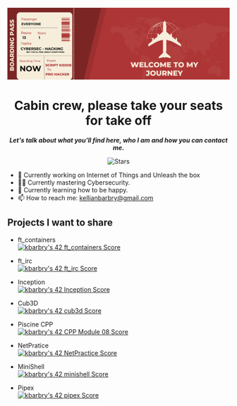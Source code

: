 <p align="center">
    <img src="images/header.png" alt="Welcome to my journey"/>
</p>

<h1 align="center">
    Cabin crew, please take your seats for take off
</h1>

<p align="center">
	<b><i>Let's talk about what you'll find here, who I am and how you can contact me.</i></b><br>
</p>

<p align="center">
    <img alt="Stars" src="https://img.shields.io/github/stars/kbarbry"/>
</p>


- 🔭 Currently working on Internet of Things and Unleash the box
- ✍🏽 Currently mastering Cybersecurity.
- 🌱 Currently learning how to be happy.
- 📫 How to reach me: kellianbarbry@gmail.com

## Projects I want to share

 - ft_containers    
[![kbarbry's 42 ft_containers Score](https://badge42.vercel.app/api/v2/cl32f50m2004909ldjgnbzhyl/project/2534211)](https://github.com/JaeSeoKim/badge42)

 - ft_irc           
[![kbarbry's 42 ft_irc Score](https://badge42.vercel.app/api/v2/cl32f50m2004909ldjgnbzhyl/project/2534209)](https://github.com/JaeSeoKim/badge42)

 - Inception        
[![kbarbry's 42 Inception Score](https://badge42.vercel.app/api/v2/cl32f50m2004909ldjgnbzhyl/project/2534210)](https://github.com/JaeSeoKim/badge42)

 - Cub3D            
[![kbarbry's 42 cub3d Score](https://badge42.vercel.app/api/v2/cl32f50m2004909ldjgnbzhyl/project/2451738)](https://github.com/JaeSeoKim/badge42)

 - Piscine CPP      
[![kbarbry's 42 CPP Module 08 Score](https://badge42.vercel.app/api/v2/cl32f50m2004909ldjgnbzhyl/project/2533644)](https://github.com/JaeSeoKim/badge42)

 - NetPratice       
[![kbarbry's 42 NetPractice Score](https://badge42.vercel.app/api/v2/cl32f50m2004909ldjgnbzhyl/project/2451751)](https://github.com/JaeSeoKim/badge42)

 - MiniShell        
[![kbarbry's 42 minishell Score](https://badge42.vercel.app/api/v2/cl32f50m2004909ldjgnbzhyl/project/2436468)](https://github.com/JaeSeoKim/badge42)

 - Pipex            
[![kbarbry's 42 pipex Score](https://badge42.vercel.app/api/v2/cl32f50m2004909ldjgnbzhyl/project/2424361)](https://github.com/JaeSeoKim/badge42)
